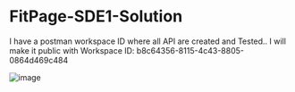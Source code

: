﻿# FitPage-SDE1-Solution
I have a postman workspace ID where all API are created and Tested.. I will make it public with Workspace ID:
b8c64356-8115-4c43-8805-0864d469c484

![image](https://github.com/PIYUSH956/FitPage-SDE1-Solution/assets/55656203/ee3db177-16f1-4a5b-85c5-19bb23421404)

